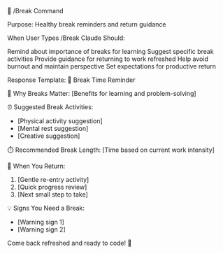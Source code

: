 🧘 /Break Command

Purpose: Healthy break reminders and return guidance

When User Types /Break
Claude Should:

Remind about importance of breaks for learning
Suggest specific break activities
Provide guidance for returning to work refreshed
Help avoid burnout and maintain perspective
Set expectations for productive return

Response Template:
🧘 Break Time Reminder

🧠 Why Breaks Matter:
[Benefits for learning and problem-solving]

⏰ Suggested Break Activities:
- [Physical activity suggestion]
- [Mental rest suggestion]
- [Creative suggestion]

⏱️ Recommended Break Length:
[Time based on current work intensity]

🔄 When You Return:
1. [Gentle re-entry activity]
2. [Quick progress review]
3. [Next small step to take]

💡 Signs You Need a Break:
- [Warning sign 1]
- [Warning sign 2]

Come back refreshed and ready to code! 🌟